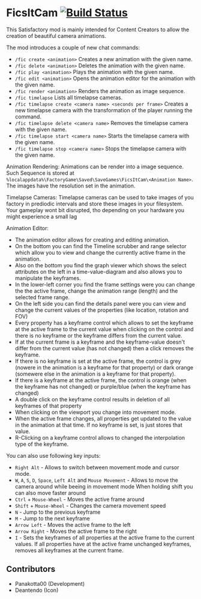 # FicsItCam [![Build Status](https://jenkins.massivebytes.net/job/FicsIt-Cam/job/master/badge/icon)](https://jenkins.massivebytes.net/job/FicsIt-Cam/job/master/)

This Satisfactory mod is mainly intended for Content Creators to allow the creation of beautiful camera animations.

The mod introduces a couple of new chat commands:
- `/fic create <animation>`
 Creates a new animation with the given name.
- `/fic delete <animation>`
 Deletes the animation with the given name.
- `/fic play <animation>`
 Plays the animation with the given name.
- `/fic edit <animation>`
 Opens the animation editor for the animation with the given name.
- `/fic render <animation>`
 Renders the animation as image sequence.
- `/fic timelapse`
 Lists all timelapse cameras.
- `/fic timelapse create <camera name> <seconds per frame>`
 Creates a new timelapse camera with the transformation of the player running the command.
- `/fic timelapse delete <camera name>`
 Removes the timelapse camera with the given name.
- `/fic timelapse start <camera name>`
 Starts the timelapse camera with the given name.
- `/fic timelapse stop <camera name>`
 Stops the timelapse camera with the given name.

Animation Rendering:
Animations can be render into a image sequence. Such Sequence is stored at `%localappdata%\FactoryGame\Saved\SaveGames\FicsItCam\<Animation Name>`.
The images have the resolution set in the animation.

Timelapse Cameras:
Timelapse cameras can be used to take images of you factory in prediodic intervals and store these images in your filesystem.
Your gameplay wont bit disrupted, tho depending on your hardware you might experience a small lag

Animation Editor:
- The animation editor allows for creating and editing animation.
- On the bottom you can find the Timeline scrubber and range selector which allow you to view and change the currently active frame in the animation.
- Also on the bottom you find the graph viewer which shows the select attributes on the left in a time-value-diagram and also allows you to manipulate the keyframes.
- In the lower-left corner you find the frame settings were you can change the the active frame, change the animation range (length) and the selected frame range.
- On the left side you can find the details panel were you can view and change the current values of the properties (like location, rotation and FOV)
- Every property has a keyframe control which allows to set the keyframe at the active frame to the current value when clicking on the control and there is no keyframe or the keyframe differs from the current value.
- If at the current frame is a keyframe and the keyframe-value doesn't differ from the current value (has not changed) then a click removes the keyframe.
- If there is no keyframe is set at the active frame, the control is grey (nowere in the animation is a keyframe for that property) or dark orange (somewere else in the animation is a keyframe for that property).
- If there is a keyframe at the active frame, the control is orange (when the keyframe has not changed) or purple/blue (when the keyframe has changed)
- A double click on the keyframe control results in deletion of all keyframes of that property
- When clicking on the viewport you change into movement mode.
- When the active frame changes, all properties get updated to the value in the animation at that time. If no keyframe is set, is just stores that value.
- R-Clicking on a keyframe control allows to changed the interpolation type of the keyframe.

You can also use following key inputs:
- `Right Alt` -
 Allows to switch between movement mode and cursor mode.
- `W`, `A`, `S`, `D`, `Space`, `Left Alt` and `Mouse Movement` -
 Allows to move the camera around while beeing in movement mode
 When holding shift you can also move faster around
- `Ctrl` + `Mouse-Wheel` -
 Moves the active frame around
- `Shift` + `Mouse-Wheel` -
 Changes the camera movement speed
- `N` -
 Jump to the previous keyframe
- `M` -
 Jump to the next keyframe
- `Arrow Left` -
 Moves the active frame to the left
- `Arrow Right` -
 Moves the active frame to the right
- `I` -
 Sets the keyframes of all properties at the active frame to the current values.
 If all properties have at the active frame unchanged keyframes, removes all keyframes at the current frame.

## Contributors
- Panakotta00 (Development)
- Deantendo (Icon)
